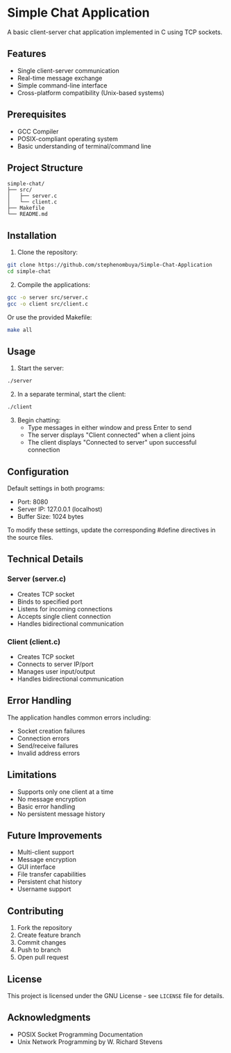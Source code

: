 # Simple Chat Application

A basic client-server chat application implemented in C using TCP sockets.

## Features
- Single client-server communication
- Real-time message exchange
- Simple command-line interface
- Cross-platform compatibility (Unix-based systems)

## Prerequisites
- GCC Compiler
- POSIX-compliant operating system
- Basic understanding of terminal/command line

## Project Structure
```
simple-chat/
├── src/
│   ├── server.c
│   └── client.c
├── Makefile
└── README.md
```

## Installation

1. Clone the repository:
```bash
git clone https://github.com/stephenombuya/Simple-Chat-Application
cd simple-chat
```

2. Compile the applications:
```bash
gcc -o server src/server.c
gcc -o client src/client.c
```

Or use the provided Makefile:
```bash
make all
```

## Usage

1. Start the server:
```bash
./server
```

2. In a separate terminal, start the client:
```bash
./client
```

3. Begin chatting:
   - Type messages in either window and press Enter to send
   - The server displays "Client connected" when a client joins
   - The client displays "Connected to server" upon successful connection

## Configuration

Default settings in both programs:
- Port: 8080
- Server IP: 127.0.0.1 (localhost)
- Buffer Size: 1024 bytes

To modify these settings, update the corresponding #define directives in the source files.

## Technical Details

### Server (server.c)
- Creates TCP socket
- Binds to specified port
- Listens for incoming connections
- Accepts single client connection
- Handles bidirectional communication

### Client (client.c)
- Creates TCP socket
- Connects to server IP/port
- Manages user input/output
- Handles bidirectional communication

## Error Handling
The application handles common errors including:
- Socket creation failures
- Connection errors
- Send/receive failures
- Invalid address errors

## Limitations
- Supports only one client at a time
- No message encryption
- Basic error handling
- No persistent message history

## Future Improvements
- Multi-client support
- Message encryption
- GUI interface
- File transfer capabilities
- Persistent chat history
- Username support

## Contributing
1. Fork the repository
2. Create feature branch
3. Commit changes
4. Push to branch
5. Open pull request

## License
This project is licensed under the GNU License - see `LICENSE` file for details.


## Acknowledgments
- POSIX Socket Programming Documentation
- Unix Network Programming by W. Richard Stevens
